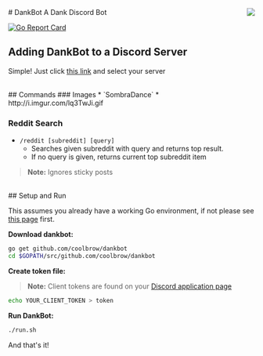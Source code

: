 <img align="right" src="http://i.imgur.com/j3dV8LI.png">
# DankBot
A Dank Discord Bot

[![Go Report Card](https://goreportcard.com/badge/github.com/coolbrow/dankbot)](https://goreportcard.com/report/github.com/coolbrow/dankbot)

## Adding DankBot to a Discord Server

Simple! Just click [this link](https://discordapp.com/oauth2/authorize?client_id=245577797244944385&scope=bot&permissions=59392) and select your server

<br/>
## Commands
### Images
* `SombraDance`
  * http://i.imgur.com/lq3TwJi.gif

### Reddit Search
* `/reddit [subreddit] [query]`
  * Searches given subreddit with query and returns top result. 
  * If no query is given, returns current top subreddit item
  
> **Note:** Ignores sticky posts 

<br/>
## Setup and Run

This assumes you already have a working Go environment, if not please see
[this page](https://golang.org/doc/install) first.

**Download dankbot:**

```sh
go get github.com/coolbrow/dankbot
cd $GOPATH/src/github.com/coolbrow/dankbot
```

**Create token file:**
>**Note:** Client tokens are found on your [Discord application page](https://discordapp.com/developers/applications/me)

```sh
echo YOUR_CLIENT_TOKEN > token
```

**Run DankBot:**

```sh
./run.sh
```

And that's it!

